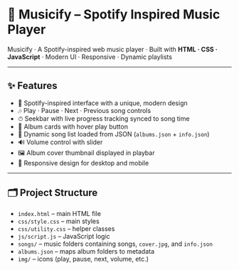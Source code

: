 # 🎵 Musicify – Spotify Inspired Music Player  

Musicify · A Spotify-inspired web music player · Built with **HTML · CSS · JavaScript** · Modern UI · Responsive · Dynamic playlists  

---

## ✨ Features  
- 🎨 Spotify-inspired interface with a unique, modern design  
- 🎶 Play · Pause · Next · Previous song controls  
- ⏱ Seekbar with live progress tracking synced to song time  
- 📀 Album cards with hover play button  
- 🎼 Dynamic song list loaded from JSON (`albums.json` + `info.json`)  
- 🔊 Volume control with slider  
- 🖼 Album cover thumbnail displayed in playbar  
- 📱 Responsive design for desktop and mobile  

---

## 🗂 Project Structure  

- `index.html` – main HTML file  
- `css/style.css` – main styles  
- `css/utility.css` – helper classes  
- `js/script.js` – JavaScript logic  
- `songs/` – music folders containing songs, `cover.jpg`, and `info.json`  
- `albums.json` – maps album folders to metadata  
- `img/` – icons (play, pause, next, volume, etc.)  
